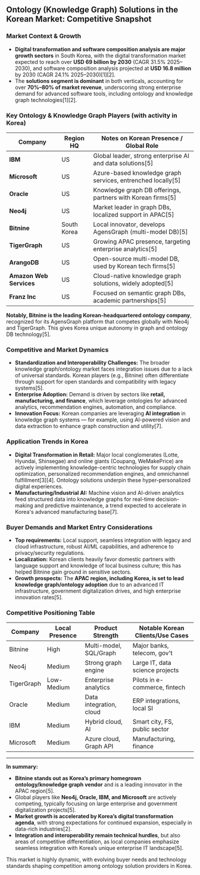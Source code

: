 ## Ontology (Knowledge Graph) Solutions in the Korean Market: Competitive Snapshot

### Market Context & Growth

- **Digital transformation and software composition analysis are major growth sectors** in South Korea, with the digital transformation market expected to reach over **USD 69 billion by 2030** (CAGR 31.5% 2025–2030), and software composition analysis projected at **USD 16.8 million** by 2030 (CAGR 24.1% 2025–2030)[1][2].
- The **solutions segment is dominant** in both verticals, accounting for over **70%–80% of market revenue**, underscoring strong enterprise demand for advanced software tools, including ontology and knowledge graph technologies[1][2].

### Key Ontology & Knowledge Graph Players (with activity in Korea)

| Company         | Region HQ      | Notes on Korean Presence / Global Role                       |
|-----------------|---------------|--------------------------------------------------------------|
| **IBM**         | US            | Global leader, strong enterprise AI and data solutions[5]    |
| **Microsoft**   | US            | Azure-based knowledge graph services, entrenched locally[5]  |
| **Oracle**      | US            | Knowledge graph DB offerings, partners with Korean firms[5]  |
| **Neo4j**       | US            | Market leader in graph DBs, localized support in APAC[5]     |
| **Bitnine**     | South Korea   | Local innovator, develops AgensGraph (multi-model DB)[5]     |
| **TigerGraph**  | US            | Growing APAC presence, targeting enterprise analytics[5]     |
| **ArangoDB**    | US            | Open-source multi-model DB, used by Korean tech firms[5]     |
| **Amazon Web Services**   | US | Cloud-native knowledge graph solutions, widely adopted[5]    |
| **Franz Inc**   | US            | Focused on semantic graph DBs, academic partnerships[5]      |

**Notably, Bitnine is the leading Korean-headquartered ontology company**, recognized for its AgensGraph platform that competes globally with Neo4j and TigerGraph. This gives Korea unique autonomy in graph and ontology DB technology[5].

### Competitive and Market Dynamics

- **Standardization and Interoperability Challenges:** The broader knowledge graph/ontology market faces integration issues due to a lack of universal standards. Korean players (e.g., Bitnine) often differentiate through support for open standards and compatibility with legacy systems[5].
- **Enterprise Adoption:** Demand is driven by sectors like **retail, manufacturing, and finance**, which leverage ontologies for advanced analytics, recommendation engines, automation, and compliance.
- **Innovation Focus:** Korean companies are leveraging **AI integration** in knowledge graph systems — for example, using AI-powered vision and data extraction to enhance graph construction and utility[7].

### Application Trends in Korea

- **Digital Transformation in Retail:** Major local conglomerates (Lotte, Hyundai, Shinsegae) and online giants (Coupang, WeMakePrice) are actively implementing knowledge-centric technologies for supply chain optimization, personalized recommendation engines, and omnichannel fulfillment[3][4]. Ontology solutions underpin these hyper-personalized digital experiences.
- **Manufacturing/Industrial AI:** Machine vision and AI-driven analytics feed structured data into knowledge graphs for real-time decision-making and predictive maintenance, a trend expected to accelerate in Korea's advanced manufacturing base[7].

### Buyer Demands and Market Entry Considerations

- **Top requirements:** Local support, seamless integration with legacy and cloud infrastructure, robust AI/ML capabilities, and adherence to privacy/security regulations.
- **Localization:** Korean clients heavily favor domestic partners with language support and knowledge of local business culture; this has helped Bitnine gain ground in sensitive sectors.
- **Growth prospects:** The **APAC region, including Korea, is set to lead knowledge graph/ontology adoption** due to an advanced IT infrastructure, government digitalization drives, and high enterprise innovation rates[5].

### Competitive Positioning Table

| Company      | Local Presence | Product Strength        | Notable Korean Clients/Use Cases |
|--------------|---------------|------------------------|-----------------------------------|
| Bitnine      | High          | Multi-model, SQL/Graph | Major banks, telecom, gov't       |
| Neo4j        | Medium        | Strong graph engine    | Large IT, data science projects   |
| TigerGraph   | Low-Medium    | Enterprise analytics   | Pilots in e-commerce, fintech     |
| Oracle       | Medium        | Data integration, cloud| ERP integrations, local SI        |
| IBM          | Medium        | Hybrid cloud, AI       | Smart city, FS, public sector     |
| Microsoft    | Medium        | Azure cloud, Graph API | Manufacturing, finance            |

---

**In summary:**
- **Bitnine stands out as Korea’s primary homegrown ontology/knowledge graph vendor** and is a leading innovator in the APAC region[5].
- Global players like **Neo4j, Oracle, IBM, and Microsoft** are actively competing, typically focusing on large enterprise and government digitalization projects[5].
- **Market growth is accelerated by Korea’s digital transformation agenda**, with strong expectations for continued expansion, especially in data-rich industries[2].
- **Integration and interoperability remain technical hurdles**, but also areas of competitive differentiation, as local companies emphasize seamless integration with Korea’s unique enterprise IT landscape[5].

This market is highly dynamic, with evolving buyer needs and technology standards shaping competition among ontology solution providers in Korea.